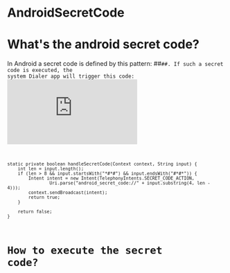 # AndroidSecretCode

# What's the android secret code?
In Android a secret code is defined by this pattern: *#*#<code>#*#*.
If such a secret code is executed, the system Dialer app will trigger this code:![AOSP Code](https://android.googlesource.com/platform/packages/apps/Dialer/+/91197049c458f07092b31501d2ed512180b13d58/src/com/android/dialer/SpecialCharSequenceMgr.java#131)

```
static private boolean handleSecretCode(Context context, String input) {
    int len = input.length();
    if (len > 8 && input.startsWith("*#*#") && input.endsWith("#*#*")) {
        Intent intent = new Intent(TelephonyIntents.SECRET_CODE_ACTION,
                Uri.parse("android_secret_code://" + input.substring(4, len - 4)));
        context.sendBroadcast(intent);
        return true;
    }

    return false;
}
```

# How to execute the secret code?
